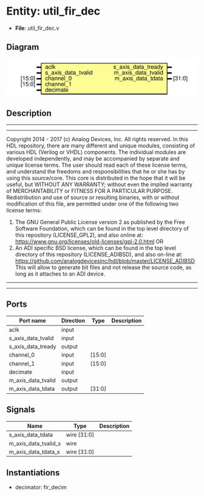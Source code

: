 # Entity: util_fir_dec

- **File**: util_fir_dec.v
## Diagram

![Diagram](util_fir_dec.svg "Diagram")
## Description

***************************************************************************
 ***************************************************************************
 Copyright 2014 - 2017 (c) Analog Devices, Inc. All rights reserved.
 In this HDL repository, there are many different and unique modules, consisting
 of various HDL (Verilog or VHDL) components. The individual modules are
 developed independently, and may be accompanied by separate and unique license
 terms.
 The user should read each of these license terms, and understand the
 freedoms and responsibilities that he or she has by using this source/core.
 This core is distributed in the hope that it will be useful, but WITHOUT ANY
 WARRANTY; without even the implied warranty of MERCHANTABILITY or FITNESS FOR
 A PARTICULAR PURPOSE.
 Redistribution and use of source or resulting binaries, with or without modification
 of this file, are permitted under one of the following two license terms:
   1. The GNU General Public License version 2 as published by the
      Free Software Foundation, which can be found in the top level directory
      of this repository (LICENSE_GPL2), and also online at:
      <https://www.gnu.org/licenses/old-licenses/gpl-2.0.html>
 OR
   2. An ADI specific BSD license, which can be found in the top level directory
      of this repository (LICENSE_ADIBSD), and also on-line at:
      https://github.com/analogdevicesinc/hdl/blob/master/LICENSE_ADIBSD
      This will allow to generate bit files and not release the source code,
      as long as it attaches to an ADI device.
 ***************************************************************************
 ***************************************************************************
 
## Ports

| Port name          | Direction | Type   | Description |
| ------------------ | --------- | ------ | ----------- |
| aclk               | input     |        |             |
| s_axis_data_tvalid | input     |        |             |
| s_axis_data_tready | output    |        |             |
| channel_0          | input     | [15:0] |             |
| channel_1          | input     | [15:0] |             |
| decimate           | input     |        |             |
| m_axis_data_tvalid | output    |        |             |
| m_axis_data_tdata  | output    | [31:0] |             |
## Signals

| Name                 | Type        | Description |
| -------------------- | ----------- | ----------- |
| s_axis_data_tdata    | wire [31:0] |             |
| m_axis_data_tvalid_s | wire        |             |
| m_axis_data_tdata_s  | wire [31:0] |             |
## Instantiations

- decimator: fir_decim
